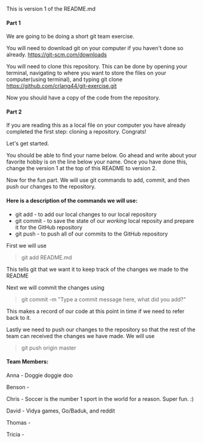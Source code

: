 This is version 1 of the README.md

#### Part 1 ####

We are going to be doing a short git team exercise.

You will need to download git on your computer if you haven't done so already.
https://git-scm.com/downloads

You will need to clone this repository. This can be done by opening your terminal,
navigating to where you want to store the files on your computer(using terminal),
and typing git clone https://github.com/crlang44/git-exercise.git

Now you should have a copy of the code from the repository.

#### Part 2 ####

If you are reading this as a local file on your computer you have already
completed the first step: cloning a repository. Congrats!

Let's get started.

You should be able to find your name below.
Go ahead and write about your favorite hobby is on the line below your name.
Once you have done this, change the version 1 at the top of this README to
version 2.

Now for the fun part.
We will use git commands to add, commit, and then push our changes to the
repository.

#### Here is a description of the commands we will use: ####

* git add - to add our local changes to our local repository
* git commit - to save the state of our _working_ local reposity and prepare it for the GitHub repository
* git push - to push all of our commits to the GitHub repository

First we will use
> git add README.md

This tells git that we want it to keep track of the changes we made to the README

Next we will commit the changes using
> git commit -m "Type a commit message here, what did you add?"

This makes a record of our code at this point in time if we need to refer back to it.

Lastly we need to push our changes to the repository so that the rest of the team
can received the changes we have made. We will use
> git push origin master

#### Team Members: ####

Anna -
Doggie doggie doo

Benson -


Chris -
Soccer is the number 1 sport in the world for a reason. Super fun. :)

David - Vidya games, Go/Baduk, and reddit


Thomas -


Tricia -
